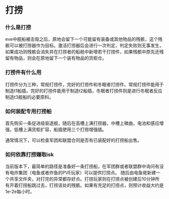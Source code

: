 # 打捞

### 什么是打捞

eve中舰船被击毁之后，原地会留下一个可能留有装备或其他物品的残骸，这个残骸可以被打捞器作为目标。激活打捞器后会进行一次判定，判定失败则无事发生，如果成功则残骸会消失并在打捞者的船舱中新增若干打捞件，如果残骸中原先还残留有物品，则会在原地留下一个装有物品的货柜仓。

### 打捞件有什么用

打捞件分为三种，常规打捞件，完好的打捞件和冬眠者打捞件。常规打捞件能用于制造t1船插，完好的打捞件能用于制造t2船插，冬眠者打捞件则是进行冬眠者反应制造t3舰船的必要原料。

### 如何装配专用打捞船

首先购买一条促进级驱逐舰，随后在高槽上满打捞器，中槽上微曲，电池和感应增强，低槽上满货柜扩容，船插使用三个打捞增强插。

通常情况下，可以检查军团和联盟合同是否有已装配好的打捞船出售。

### 如何依靠打捞赚取isk

当前版本下，最简单的路径是准备好一条打捞船，在军团群或者联盟群中询问有没有电炸集团（电鱼或者炸鱼的PVE玩家）可以提供打捞点。
随后由电鱼佬新建一个共享文件夹，对打完的异常都存好点。打捞玩家则在打捞点被创建后10分钟所有开着打捞船跳过去，打捞该处的残骸。如果有充足的打捞点，则预计收益大约是1e-2e每小时。